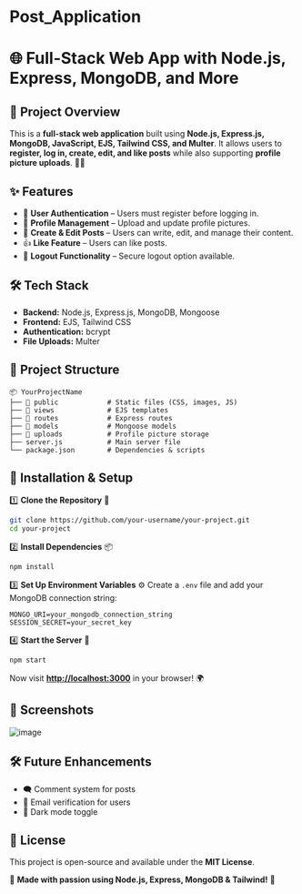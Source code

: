# Post_Application

# 🌐 Full-Stack Web App with Node.js, Express, MongoDB, and More

## 🚀 Project Overview

This is a **full-stack web application** built using **Node.js, Express.js, MongoDB, JavaScript, EJS, Tailwind CSS, and Multer**. It allows users to **register, log in, create, edit, and like posts** while also supporting **profile picture uploads**. 📝📸

## ✨ Features

- 🔐 **User Authentication** – Users must register before logging in.
- 👤 **Profile Management** – Upload and update profile pictures.
- 📝 **Create & Edit Posts** – Users can write, edit, and manage their content.
- 👍 **Like Feature** – Users can like posts.
- 🚪 **Logout Functionality** – Secure logout option available.

## 🛠️ Tech Stack

- **Backend:** Node.js, Express.js, MongoDB, Mongoose
- **Frontend:** EJS, Tailwind CSS
- **Authentication:**  bcrypt
- **File Uploads:** Multer

## 📂 Project Structure

```
📦 YourProjectName
├── 📂 public            # Static files (CSS, images, JS)
├── 📂 views             # EJS templates
├── 📂 routes            # Express routes
├── 📂 models            # Mongoose models
├── 📂 uploads           # Profile picture storage
├── server.js           # Main server file
└── package.json        # Dependencies & scripts
```

## 🚀 Installation & Setup

1️⃣ **Clone the Repository** 📂

```sh
git clone https://github.com/your-username/your-project.git
cd your-project
```

2️⃣ **Install Dependencies** 📦

```sh
npm install
```

3️⃣ **Set Up Environment Variables** ⚙️ Create a `.env` file and add your MongoDB connection string:

```
MONGO_URI=your_mongodb_connection_string
SESSION_SECRET=your_secret_key
```

4️⃣ **Start the Server** 🚀

```sh
npm start
```

Now visit [**http://localhost:3000**](http://localhost:3000) in your browser! 🌍

## 📸 Screenshots

![image](https://github.com/user-attachments/assets/0a8d4f93-795d-47e9-b2bd-4feaf712a030)


## 🛠️ Future Enhancements

- 🗨️ Comment system for posts
- 📧 Email verification for users
- 🌙 Dark mode toggle

## 📝 License

This project is open-source and available under the **MIT License**.

💙 **Made with passion using Node.js, Express, MongoDB & Tailwind!** 🚀

